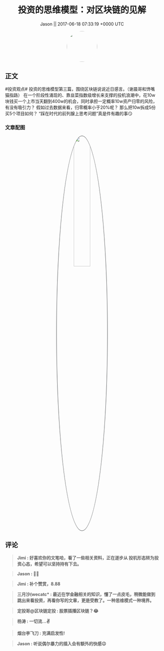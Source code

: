 <h1 align="center">投资的思维模型：对区块链的见解</h1>




<p align="center">
    <a>Jason || 2017-06-18 07:33:19 &#43;0000 UTC</a>
</p>

<div align="center">
    <img src="https://images.zsxq.com/Ftbym-tzOBZ26mFA21Ca1rs64ASm?e=1590940799&amp;token=kIxbL07-8jAj8w1n4s9zv64FuZZNEATmlU_Vm6zD:_So2l851p2qR-1oMMudfU5ypuv0=" width="100" height="100" style="border:1px solid;border-radius:50%; color:#ffffff"/>
</div>




## 正文

<div>
#投资观点#  投资的思维模型第三篇，围绕区块链说说近日感言。（谢晨哥和馋嘴猫指路）
在一个阶段性涌现的、靠韭菜指数级增长来支撑的投机浪潮中，花10w块钱买一个上市当天翻到400w的机会，同时承担一定概率10w资产归零的风险，有没有吸引力？
假如过去数据来看，归零概率小于20%呢？
那么把10w拆成5份买5个项目如何？
“踩在时代的前列腺上思考问题”真是件有趣的事😏
</div>

### 文章配图

<div class="image" align="center">

<img src="https://images.zsxq.com/FnF_6B_qejdQ0iqIR0-ERo_b3AAb?imageMogr2/auto-orient/thumbnail/800x/format/jpg/blur/1x0/quality/75&amp;e=1590940799&amp;token=kIxbL07-8jAj8w1n4s9zv64FuZZNEATmlU_Vm6zD:1pyLwOstzc0YdfEdbx2IZYSPSEQ=" width="33%" height="33%" style="border:1px solid;border-radius:50%; color:#3c3f41"/>

</div>


## 评论

<div align="left">
<div>

<blockquote >
<span> <strong>Jimi : 好喜欢你的文笔哈，看了一些相关资料，正在逐步从 投机形态转为投资心态，希望可以坚持持有下去。 </strong></span>
</blockquote>

<blockquote >
<span> <strong>Jason : 😬😬 </strong></span>
</blockquote>

<blockquote >
<span> <strong>Jimi : 补个赞赏，8.88 </strong></span>
</blockquote>

<blockquote >
<span> <strong>三月沙(wecatc* : 最近在学金融相关的知识，懂了一点皮毛，稍微能做到跳出来看投资，再看你写的文章，更是受教了。一种思维模式一种境界。 </strong></span>
</blockquote>

<blockquote >
<span> <strong>定投哥@区块链定投 : 股票插播区块链？😂 </strong></span>
</blockquote>

<blockquote >
<span> <strong>杨涛 : 一切流…✌ </strong></span>
</blockquote>

<blockquote >
<span> <strong>烟台李飞刀 : 充满启发性! </strong></span>
</blockquote>

<blockquote >
<span> <strong>Jason : 听说偶尔暴力的插入会有额外的快感😉 </strong></span>
</blockquote>

</div>
</div>